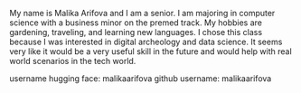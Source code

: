 My name is Malika Arifova and I am a senior. I am majoring in computer science with a business minor on the premed track.
My hobbies are gardening, traveling, and learning new languages. I chose this class because I was interested in digital archeology and data science. It seems very like it
would be a very useful skill in the future and would help with real world scenarios in the tech world.


username hugging face: malikaarifova                    github username: malikaarifova
